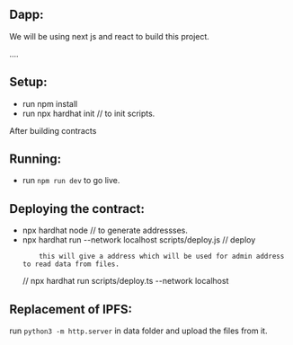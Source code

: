 ## Dapp:

We will be using next js and react to build this project.

....

## Setup:

- run npm install 
- run npx hardhat init // to init scripts.

After building contracts 
## Running:

- run `npm run dev`  to go live.

## Deploying the contract:

- npx hardhat node // to generate addressses.
- npx hardhat run --network localhost scripts/deploy.js // deploy
    ```
        this will give a address which will be used for admin address to read data from files.
    ```
    // npx hardhat run scripts/deploy.ts --network localhost
## Replacement of IPFS:
run `python3 -m http.server` in data folder and upload the files from it.